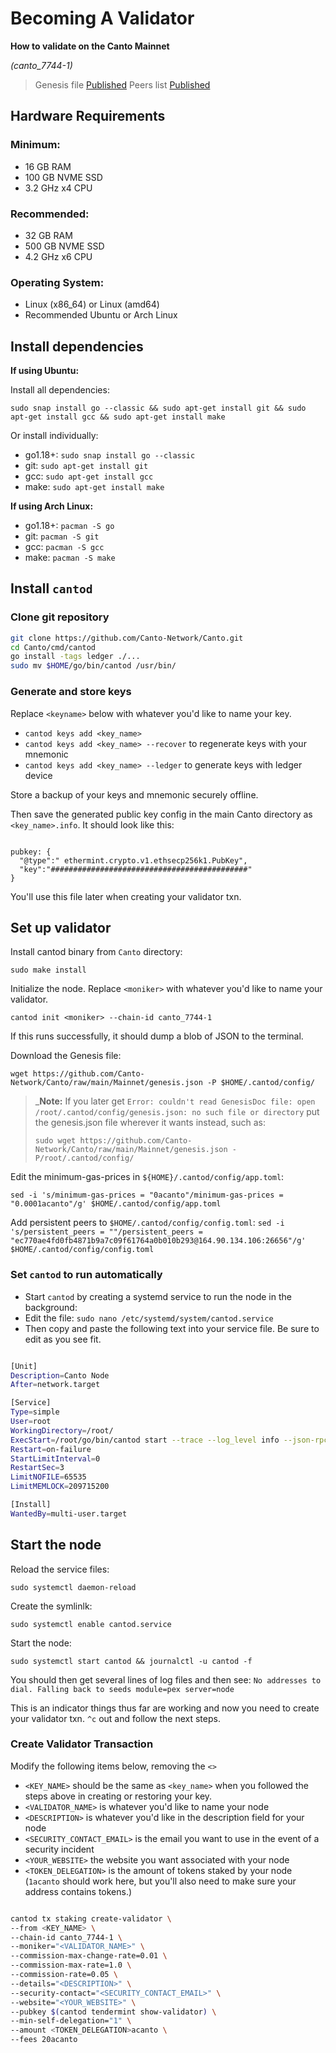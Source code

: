 # Becoming A Validator

**How to validate on the Canto Mainnet**

_(canto_7744-1)_

> Genesis file [Published](https://github.com/Canto-Network/Canto/raw/main/Mainnet/genesis.json)
> Peers list [Published](https://github.com/Canto-Network/Canto/blob/main/Mainnet/peers.txt)

## Hardware Requirements

### Minimum:

-   16 GB RAM
-   100 GB NVME SSD
-   3.2 GHz x4 CPU

### Recommended:

-   32 GB RAM
-   500 GB NVME SSD
-   4.2 GHz x6 CPU

### Operating System:

-   Linux (x86_64) or Linux (amd64)
-   Recommended Ubuntu or Arch Linux

## Install dependencies

**If using Ubuntu:**

Install all dependencies:

`sudo snap install go --classic && sudo apt-get install git && sudo apt-get install gcc && sudo apt-get install make`

Or install individually:

-   go1.18+: `sudo snap install go --classic`
-   git: `sudo apt-get install git`
-   gcc: `sudo apt-get install gcc`
-   make: `sudo apt-get install make`

**If using Arch Linux:**

-   go1.18+: `pacman -S go`
-   git: `pacman -S git`
-   gcc: `pacman -S gcc`
-   make: `pacman -S make`

## Install `cantod`

### Clone git repository

```bash
git clone https://github.com/Canto-Network/Canto.git
cd Canto/cmd/cantod
go install -tags ledger ./...
sudo mv $HOME/go/bin/cantod /usr/bin/

```

### Generate and store keys

Replace `<keyname>` below with whatever you'd like to name your key.

-   `cantod keys add <key_name>`
-   `cantod keys add <key_name> --recover` to regenerate keys with your mnemonic
-   `cantod keys add <key_name> --ledger` to generate keys with ledger device

Store a backup of your keys and mnemonic securely offline.

Then save the generated public key config in the main Canto directory as `<key_name>.info`. It should look like this:

```

pubkey: {
  "@type":" ethermint.crypto.v1.ethsecp256k1.PubKey",
  "key":"############################################"
}

```

You'll use this file later when creating your validator txn.

## Set up validator

Install cantod binary from `Canto` directory:

`sudo make install`

Initialize the node. Replace `<moniker>` with whatever you'd like to name your validator.

`cantod init <moniker> --chain-id canto_7744-1`

If this runs successfully, it should dump a blob of JSON to the terminal.

Download the Genesis file:

`wget https://github.com/Canto-Network/Canto/raw/main/Mainnet/genesis.json -P $HOME/.cantod/config/`

> \_**Note:** If you later get `Error: couldn't read GenesisDoc file: open /root/.cantod/config/genesis.json: no such file or directory` put the genesis.json file wherever it wants instead, such as:
>
> `sudo wget https://github.com/Canto-Network/Canto/raw/main/Mainnet/genesis.json -P/root/.cantod/config/`

Edit the minimum-gas-prices in `${HOME}/.cantod/config/app.toml`:

`sed -i 's/minimum-gas-prices = "0acanto"/minimum-gas-prices = "0.0001acanto"/g' $HOME/.cantod/config/app.toml`

Add persistent peers to `$HOME/.cantod/config/config.toml`:
`sed -i 's/persistent_peers = ""/persistent_peers = "ec770ae4fd0fb4871b9a7c09f61764a0b010b293@164.90.134.106:26656"/g' $HOME/.cantod/config/config.toml`

### Set `cantod` to run automatically

-   Start `cantod` by creating a systemd service to run the node in the background:
-   Edit the file: `sudo nano /etc/systemd/system/cantod.service`
-   Then copy and paste the following text into your service file. Be sure to edit as you see fit.

```bash

[Unit]
Description=Canto Node
After=network.target

[Service]
Type=simple
User=root
WorkingDirectory=/root/
ExecStart=/root/go/bin/cantod start --trace --log_level info --json-rpc.api eth,txpool,net,debug,web3 --api.enable
Restart=on-failure
StartLimitInterval=0
RestartSec=3
LimitNOFILE=65535
LimitMEMLOCK=209715200

[Install]
WantedBy=multi-user.target

```

## Start the node

Reload the service files:

`sudo systemctl daemon-reload`

Create the symlinlk:

`sudo systemctl enable cantod.service`

Start the node:

`sudo systemctl start cantod && journalctl -u cantod -f`

You should then get several lines of log files and then see: `No addresses to dial. Falling back to seeds module=pex server=node`

This is an indicator things thus far are working and now you need to create your validator txn. `^c` out and follow the next steps.

### Create Validator Transaction

Modify the following items below, removing the `<>`

-   `<KEY_NAME>` should be the same as `<key_name>` when you followed the steps above in creating or restoring your key.
-   `<VALIDATOR_NAME>` is whatever you'd like to name your node
-   `<DESCRIPTION>` is whatever you'd like in the description field for your node
-   `<SECURITY_CONTACT_EMAIL>` is the email you want to use in the event of a security incident
-   `<YOUR_WEBSITE>` the website you want associated with your node
-   `<TOKEN_DELEGATION>` is the amount of tokens staked by your node (`1acanto` should work here, but you'll also need to make sure your address contains tokens.)

```bash

cantod tx staking create-validator \
--from <KEY_NAME> \
--chain-id canto_7744-1 \
--moniker="<VALIDATOR_NAME>" \
--commission-max-change-rate=0.01 \
--commission-max-rate=1.0 \
--commission-rate=0.05 \
--details="<DESCRIPTION>" \
--security-contact="<SECURITY_CONTACT_EMAIL>" \
--website="<YOUR_WEBSITE>" \
--pubkey $(cantod tendermint show-validator) \
--min-self-delegation="1" \
--amount <TOKEN_DELEGATION>acanto \
--fees 20acanto

```
